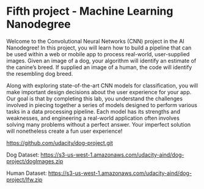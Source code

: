 Fifth project - Machine Learning Nanodegree
==============

Welcome to the Convolutional Neural Networks (CNN) project in the AI Nanodegree! In this project, you will learn how to build a pipeline that can be used within a web or mobile app to process real-world, user-supplied images.  Given an image of a dog, your algorithm will identify an estimate of the canine’s breed.  If supplied an image of a human, the code will identify the resembling dog breed.  

Along with exploring state-of-the-art CNN models for classification, you will make important design decisions about the user experience for your app.  Our goal is that by completing this lab, you understand the challenges involved in piecing together a series of models designed to perform various tasks in a data processing pipeline.  Each model has its strengths and weaknesses, and engineering a real-world application often involves solving many problems without a perfect answer.  Your imperfect solution will nonetheless create a fun user experience!


https://github.com/udacity/dog-project.git


Dog Dataset: https://s3-us-west-1.amazonaws.com/udacity-aind/dog-project/dogImages.zip

Human Dataset: https://s3-us-west-1.amazonaws.com/udacity-aind/dog-project/lfw.zip
